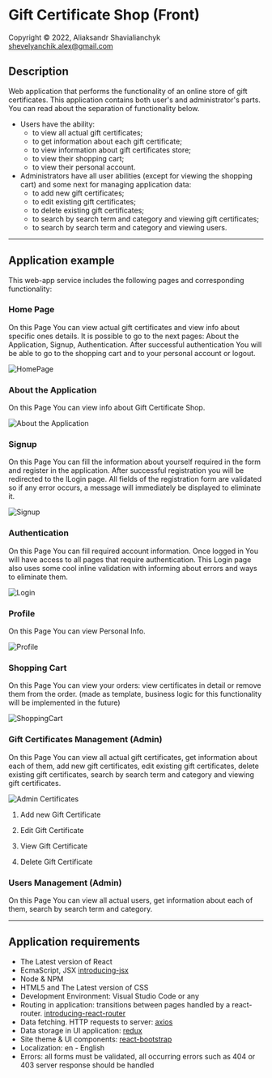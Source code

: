 # Gift Certificate Shop (Front)

Copyright &copy; 2022, Aliaksandr Shavialianchyk shevelyanchik.alex@gmail.com

## Description

Web application that performs the functionality of an online store of gift certificates. This application contains both
user's and administrator's parts. You can read about the separation of functionality below.

* Users have the ability:
    * to view all actual gift certificates;
    * to get information about each gift certificate;
    * to view information about gift certificates store;
    * to view their shopping cart;
    * to view their personal account.
* Administrators have all user abilities (except for viewing the shopping cart) and some next for managing application
  data:
    * to add new gift certificates;
    * to edit existing gift certificates;
    * to delete existing gift certificates;
    * to search by search term and category and viewing gift certificates;
    * to search by search term and category and viewing users.

***

## Application example

This web-app service includes the following pages and corresponding functionality:

### Home Page

On this Page You can view actual gift certificates and view info about specific ones details. It is possible to go to
the next pages: About the Application, Signup, Authentication. After successful authentication You will be able to go to
the shopping cart and to your personal account or logout.

![HomePage](src/assets/example-images/home-page-example.png)

### About the Application

On this Page You can view info about Gift Certificate Shop.

![About the Application](src/assets/example-images/about-example.png)


### Signup

On this Page You can fill the information about yourself required in the form and register in the application. After
successful registration you will be redirected to the lLogin page. All fields of the registration form are validated so
if any error occurs, a message will immediately be displayed to eliminate it.

![Signup](src/assets/example-images/register-example.png)

### Authentication

On this Page You can fill required account information. Once logged in You will have access to all pages that require
authentication. This Login page also uses some cool inline validation with informing about errors and ways to eliminate
them.

![Login](src/assets/example-images/login-example.png)

### Profile

On this Page You can view Personal Info.

![Profile](src/assets/example-images/profile-example.png)

### Shopping Cart

On this Page You can view your orders: view certificates in detail or remove them from the order. (made as template,
business logic for this functionality will be implemented in the future)

![ShoppingCart](src/assets/example-images/shopping-cart-example.png)

### Gift Certificates Management (Admin)

On this Page You can view all actual gift certificates, get information about each of them, add new gift certificates,
edit existing gift certificates, delete existing gift certificates, search by search term and category and viewing gift
certificates.

![Admin Certificates](src/assets/example-images/admin-certificates-example.png)

1. Add new Gift Certificate

2. Edit Gift Certificate

3. View Gift Certificate

4. Delete Gift Certificate

### Users Management (Admin)

On this Page You can view all actual users, get information about each of them, search by search term and category.

***

## Application requirements

* The Latest version of React
* EcmaScript, JSX [introducing-jsx](https://reactjs.org/docs/introducing-jsx.html)
* Node & NPM
* HTML5 and The Latest version of CSS
* Development Environment: Visual Studio Code or any
* Routing in application: transitions between pages handled by a
  react-router. [introducing-react-router](https://reacttraining.com/react-router/native/guides/quick-start)
* Data fetching. HTTP requests to server: [axios](https://axios-http.com/docs/intro)
* Data storage in UI application: [redux](https://redux.js.org/)
* Site theme & UI components: [react-bootstrap](https://github.com/react-bootstrap/react-bootstrap)
* Localization: en - English
* Errors: all forms must be validated, all occurring errors such as 404 or 403 server response should be handled
